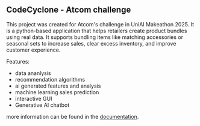## CodeCyclone - Atcom challenge

This project was created for Atcom's challenge in UniAI Makeathon 2025.
It is a python-based application that helps retailers create product bundles using real data.
It supports bundling items like matching accessories or seasonal sets to increase sales, clear excess inventory, and improve customer
experience.

Features:
- data ananlysis
- recommendation algorithms
- ai generated features and analysis
- machine learning sales prediction
- interactive GUI
- Generative AI chatbot

more information can be found in the [documentation](documentation.md).

